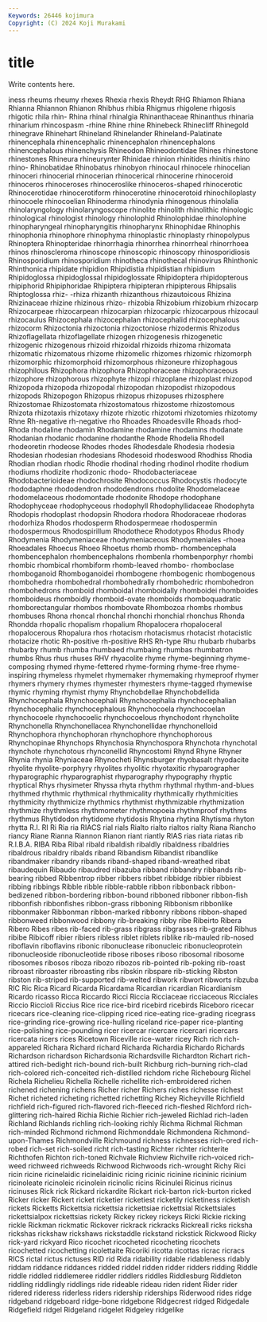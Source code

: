 ```yaml
---
Keywords: 26446 kojimura
Copyright: (C) 2024 Koji Murakami
---
```


# title

Write contents here.



iness rheums rheumy rhexes Rhexia
rhexis Rheydt RHG Rhiamon Rhiana Rhianna Rhiannon Rhianon Rhibhus rhibia
Rhigmus rhigolene rhigosis rhigotic rhila rhin- Rhina rhinal rhinalgia Rhinanthaceae
Rhinanthus rhinaria rhinarium rhincospasm -rhine Rhine rhine Rhinebeck Rhinecliff Rhinegold
rhinegrave Rhinehart Rhineland Rhinelander Rhineland-Palatinate rhinencephala rhinencephalic rhinencephalon rhinencephalons rhinencephalous
rhinenchysis Rhineodon Rhineodontidae Rhines rhinestone rhinestones Rhineura rhineurynter Rhinidae rhinion
rhinitides rhinitis rhino rhino- Rhinobatidae Rhinobatus rhinobyon rhinocaul rhinocele rhinocelian
rhinoceri rhinocerial rhinocerian rhinocerical rhinocerine rhinoceroid rhinoceros rhinoceroses rhinoceroslike rhinoceros-shaped
rhinocerotic Rhinocerotidae rhinocerotiform rhinocerotine rhinocerotoid rhinochiloplasty rhinocoele rhinocoelian Rhinoderma rhinodynia
rhinogenous rhinolalia rhinolaryngology rhinolaryngoscope rhinolite rhinolith rhinolithic rhinologic rhinological rhinologist
rhinology rhinolophid Rhinolophidae rhinolophine rhinopharyngeal rhinopharyngitis rhinopharynx Rhinophidae Rhinophis rhinophonia
rhinophore rhinophyma rhinoplastic rhinoplasty rhinopolypus Rhinoptera Rhinopteridae rhinorrhagia rhinorrhea rhinorrheal
rhinorrhoea rhinos rhinoscleroma rhinoscope rhinoscopic rhinoscopy rhinosporidiosis Rhinosporidium rhinosporidium rhinotheca
rhinothecal rhinovirus Rhinthonic Rhinthonica rhipidate rhipidion Rhipidistia rhipidistian rhipidium Rhipidoglossa
rhipidoglossal rhipidoglossate Rhipidoptera rhipidopterous rhipiphorid Rhipiphoridae Rhipiptera rhipipteran rhipipterous Rhipsalis
Rhiptoglossa rhiz- -rhiza rhizanth rhizanthous rhizautoicous Rhizina Rhizinaceae rhizine rhizinous
rhizo- rhizobia Rhizobium rhizobium rhizocarp Rhizocarpeae rhizocarpean rhizocarpian rhizocarpic rhizocarpous
rhizocaul rhizocaulus Rhizocephala rhizocephalan rhizocephalid rhizocephalous rhizocorm Rhizoctonia rhizoctonia rhizoctoniose
rhizodermis Rhizodus Rhizoflagellata rhizoflagellate rhizogen rhizogenesis rhizogenetic rhizogenic rhizogenous rhizoid
rhizoidal rhizoids rhizoma rhizomata rhizomatic rhizomatous rhizome rhizomelic rhizomes rhizomic
rhizomorph rhizomorphic rhizomorphoid rhizomorphous rhizoneure rhizophagous rhizophilous Rhizophora rhizophora Rhizophoraceae
rhizophoraceous rhizophore rhizophorous rhizophyte rhizopi rhizoplane rhizoplast rhizopod Rhizopoda rhizopoda
rhizopodal rhizopodan rhizopodist rhizopodous rhizopods Rhizopogon Rhizopus rhizopus rhizopuses rhizosphere
Rhizostomae Rhizostomata rhizostomatous rhizostome rhizostomous Rhizota rhizotaxis rhizotaxy rhizote rhizotic
rhizotomi rhizotomies rhizotomy Rhne Rh-negative rh-negative rho Rhoades Rhoadesville Rhoads
rhod- Rhoda rhodaline rhodamin Rhodamine rhodamine rhodamins rhodanate Rhodanian rhodanic
rhodanine rhodanthe Rhode Rhodelia Rhodell rhodeoretin rhodeose Rhodes rhodes Rhodesdale
Rhodesia rhodesia Rhodesian rhodesian rhodesians Rhodesoid rhodeswood Rhodhiss Rhodia Rhodian
rhodian rhodic Rhodie rhodinal rhoding rhodinol rhodite rhodium rhodiums rhodizite
rhodizonic rhodo- Rhodobacteriaceae Rhodobacterioideae rhodochrosite Rhodococcus Rhodocystis rhodocyte rhododaphne rhododendron
rhododendrons rhodolite Rhodomelaceae rhodomelaceous rhodomontade rhodonite Rhodope rhodophane Rhodophyceae rhodophyceous
rhodophyll Rhodophyllidaceae Rhodophyta Rhodopis rhodoplast rhodopsin Rhodora rhodora Rhodoraceae rhodoras
rhodorhiza Rhodos rhodosperm Rhodospermeae rhodospermin rhodospermous Rhodospirillum Rhodothece Rhodotypos Rhodus
Rhody Rhodymenia Rhodymeniaceae rhodymeniaceous Rhodymeniales -rhoea Rhoeadales Rhoecus Rhoeo Rhoetus
rhomb rhomb- rhombencephala rhombencephalon rhombencephalons rhombenla rhombenporphyr rhombi rhombic rhombical
rhombiform rhomb-leaved rhombo- rhomboclase rhomboganoid Rhomboganoidei rhombogene rhombogenic rhombogenous rhombohedra
rhombohedral rhombohedrally rhombohedric rhombohedron rhombohedrons rhomboid rhomboidal rhomboidally rhomboidei rhomboides
rhomboideus rhomboidly rhomboid-ovate rhomboids rhomboquadratic rhomborectangular rhombos rhombovate Rhombozoa rhombs
rhombus rhombuses Rhona rhoncal rhonchal rhonchi rhonchial rhonchus Rhonda Rhondda
rhopalic rhopalism rhopalium Rhopalocera rhopaloceral rhopalocerous Rhopalura rhos rhotacism rhotacismus
rhotacist rhotacistic rhotacize rhotic Rh-positive rh-positive RHS Rh-type Rhu rhubarb
rhubarbs rhubarby rhumb rhumba rhumbaed rhumbaing rhumbas rhumbatron rhumbs Rhus
rhus rhuses RHV rhyacolite rhyme rhyme-beginning rhyme-composing rhymed rhyme-fettered rhyme-forming
rhyme-free rhyme-inspiring rhymeless rhymelet rhymemaker rhymemaking rhymeproof rhymer rhymers rhymery
rhymes rhymester rhymesters rhyme-tagged rhymewise rhymic rhyming rhymist rhymy Rhynchobdellae
Rhynchobdellida Rhynchocephala Rhynchocephali Rhynchocephalia rhynchocephalian rhynchocephalic rhynchocephalous Rhynchocoela rhynchocoelan rhynchocoele
rhynchocoelic rhynchocoelous rhynchodont rhyncholite Rhynchonella Rhynchonellacea Rhynchonellidae rhynchonelloid Rhynchophora rhynchophoran
rhynchophore rhynchophorous Rhynchopinae Rhynchops Rhynchosia Rhynchospora Rhynchota rhynchotal rhynchote rhynchotous
rhynconellid Rhyncostomi Rhynd Rhyne Rhyner Rhynia rhynia Rhyniaceae Rhynocheti Rhynsburger
rhyobasalt rhyodacite rhyolite rhyolite-porphyry rhyolites rhyolitic rhyotaxitic rhyparographer rhyparographic rhyparographist
rhyparography rhypography rhyptic rhyptical Rhys rhysimeter Rhyssa rhyta rhythm rhythmal
rhythm-and-blues rhythmed rhythmic rhythmical rhythmicality rhythmically rhythmicities rhythmicity rhythmicize rhythmics
rhythmist rhythmizable rhythmization rhythmize rhythmless rhythmometer rhythmopoeia rhythmproof rhythms rhythmus
Rhytidodon rhytidome rhytidosis Rhytina rhytina Rhytisma rhyton rhytta R.I. RI
Ri Ria ria RIACS rial rials Rialto rialto rialtos rialty
Riana Riancho riancy Riane Rianna Riannon Rianon riant riantly RIAS
rias riata riatas rib R.I.B.A. RIBA Riba Ribal ribald ribaldish
ribaldly ribaldness ribaldries ribaldrous ribaldry ribalds riband Ribandism Ribandist ribandlike
ribandmaker ribandry ribands riband-shaped riband-wreathed ribat ribaudequin Ribaudo ribaudred ribazuba
ribband ribbandry ribbands rib-bearing ribbed Ribbentrop ribber ribbers ribbet ribbidge
ribbier ribbiest ribbing ribbings Ribble ribble ribble-rabble ribbon ribbonback ribbon-bedizened
ribbon-bordering ribbon-bound ribboned ribboner ribbon-fish ribbonfish ribbonfishes ribbon-grass ribboning Ribbonism
ribbonlike ribbonmaker Ribbonman ribbon-marked ribbonry ribbons ribbon-shaped ribbonweed ribbonwood ribbony
rib-breaking ribby ribe Ribeirto Ribera Ribero Ribes ribes rib-faced rib-grass
ribgrass ribgrasses rib-grated Ribhus ribibe Ribicoff ribier ribiers ribless riblet
riblets riblike rib-mauled rib-nosed riboflavin riboflavins ribonic ribonuclease ribonucleic ribonucleoprotein
ribonucleoside ribonucleotide ribose riboses riboso ribosomal ribosome ribosomes ribosos riboza
ribozo ribozos rib-pointed rib-poking rib-roast ribroast ribroaster ribroasting ribs ribskin
ribspare rib-sticking Ribston ribston rib-striped rib-supported rib-welted ribwork ribwort ribworts
ribzuba RIC Ric Rica Ricard Ricarda Ricardama Ricardian ricardian Ricardianism
Ricardo ricasso Ricca Riccardo Ricci Riccia Ricciaceae ricciaceous Ricciales Riccio
Riccioli Riccius Rice rice rice-bird ricebird ricebirds Riceboro ricecar ricecars
rice-cleaning rice-clipping riced rice-eating rice-grading ricegrass rice-grinding rice-growing rice-hulling riceland
rice-paper rice-planting rice-polishing rice-pounding ricer ricercar ricercare ricercari ricercars ricercata
ricers rices Ricetown Riceville rice-water ricey Rich rich rich-appareled Richara
Richard richard Richarda Richardia Richardo Richards Richardson richardson Richardsonia Richardsville
Richardton Richart rich-attired rich-bedight rich-bound rich-built Richburg rich-burning rich-clad rich-colored
rich-conceited rich-distilled richdom riche Richebourg Richel Richela Richelieu Richella Richelle
richellite rich-embroidered richen richened richening richens Richer richer Richers riches
richesse richest Richet richeted richeting richetted richetting Richey Richeyville Richfield
richfield rich-figured rich-flavored rich-fleeced rich-fleshed Richford rich-glittering rich-haired Richia Richie
Richier rich-jeweled Richlad rich-laden Richland Richlands richling rich-looking richly Richma
Richmal Richman rich-minded Richmond richmond Richmonddale Richmondena Richmond-upon-Thames Richmondville Richmound
richness richnesses rich-ored rich-robed rich-set rich-soiled richt rich-tasting Richter richter
richterite Richthofen Richton rich-toned Richvale Richview Richville rich-voiced rich-weed richweed
richweeds Richwood Richwoods rich-wrought Richy Rici ricin ricine ricinelaidic ricinelaidinic
ricing ricinic ricinine ricininic ricinium ricinoleate ricinoleic ricinolein ricinolic ricins
Ricinulei Ricinus ricinus ricinuses Rick rick Rickard rickardite Rickart rick-barton
rick-burton ricked Ricker ricker Rickert ricket ricketier ricketiest ricketily ricketiness
ricketish rickets Ricketts Rickettsia rickettsia rickettsiae rickettsial Rickettsiales rickettsialpox rickettsias
rickety Rickey rickey rickeys Ricki Rickie ricking rickle Rickman rickmatic
Rickover rickrack rickracks Rickreall ricks ricksha rickshas rickshaw rickshaws rickstaddle
rickstand rickstick Rickwood Ricky rick-yard rickyard Rico ricochet ricocheted ricocheting
ricochets ricochetted ricochetting ricolettaite Ricoriki ricotta ricottas ricrac ricracs RICS
rictal rictus rictuses RID rid Rida ridability ridable ridableness ridably
riddam riddance riddances ridded riddel ridden ridder ridders ridding Riddle
riddle riddled riddlemeree riddler riddlers riddles Riddlesburg Riddleton riddling riddlingly
riddlings ride rideable rideau riden rident Rider rider ridered rideress
riderless riders ridership riderships Riderwood rides ridge ridgeband ridgeboard ridge-bone
ridgebone Ridgecrest ridged Ridgedale Ridgefield ridgel Ridgeland ridgelet Ridgeley ridgelike
